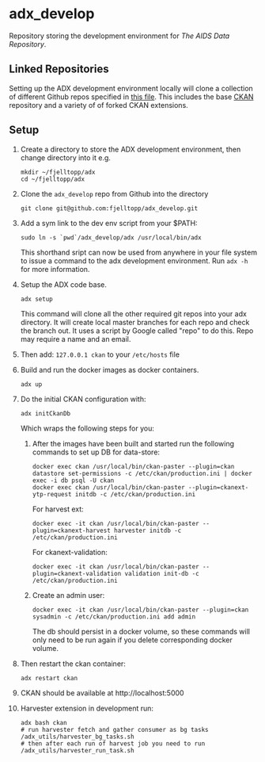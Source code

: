# adx_develop

Repository storing the development environment for _The AIDS Data Repository_.

## Linked Repositories

Setting up the ADX development environment locally will clone a collection of different Github repos specified in [this file](https://github.com/fjelltopp/adx_manifest/blob/master/default.xml).  This includes the base [CKAN](https://github.com/ckan/ckan) repository and a variety of of forked CKAN extensions.


## Setup

1. Create a directory to store the ADX development environment, then change
   directory into it e.g.
   ```
   mkdir ~/fjelltopp/adx
   cd ~/fjelltopp/adx
   ```

2. Clone the `adx_develop` repo from Github into the directory
   ```
   git clone git@github.com:fjelltopp/adx_develop.git
   ```

3. Add a sym link to the dev env script from your $PATH:
   ```
   sudo ln -s `pwd`/adx_develop/adx /usr/local/bin/adx
   ```
   This shorthand sript can now be used from anywhere in your file system to
   issue a command to the adx development environment. Run `adx -h` for more
   information.

4. Setup the ADX code base.
   ```
   adx setup
   ```
   This command will clone all the other required git repos into your adx
   directory.  It will create local master branches for each repo and check
   the branch out. It uses a script by Google called "repo" to do this. Repo
   may require a name and an email.

5. Then add: `127.0.0.1 ckan` to your `/etc/hosts` file

6. Build and run the docker images as docker containers.
   ```
   adx up
   ```


7. Do the initial CKAN configuration with:
    ```
    adx initCkanDb
    ```
    Which wraps the following steps for you:
    1. After the images have been built and started run the following commands to set
       up DB for data-store:
       ```
       docker exec ckan /usr/local/bin/ckan-paster --plugin=ckan datastore set-permissions -c /etc/ckan/production.ini | docker exec -i db psql -U ckan
       docker exec ckan /usr/local/bin/ckan-paster --plugin=ckanext-ytp-request initdb -c /etc/ckan/production.ini
       ```
       For harvest ext:
       ```
       docker exec -it ckan /usr/local/bin/ckan-paster --plugin=ckanext-harvest harvester initdb -c /etc/ckan/production.ini
       ```
       For ckanext-validation:
       ```
       docker exec -it ckan /usr/local/bin/ckan-paster --plugin=ckanext-validation validation init-db -c /etc/ckan/production.ini
       ```

    1. Create an admin user:
       ```
       docker exec -it ckan /usr/local/bin/ckan-paster --plugin=ckan sysadmin -c /etc/ckan/production.ini add admin
       ```
       The db should persist in a docker volume, so these commands will only need to
       be run again if you delete corresponding docker volume.

9. Then restart the ckan container:
   ```
   adx restart ckan
   ```

10. CKAN should be available at http://localhost:5000

11. Harvester extension in development run:
    ```
    adx bash ckan
    # run harvester fetch and gather consumer as bg tasks
    /adx_utils/harvester_bg_tasks.sh
    # then after each run of harvest job you need to run
    /adx_utils/harvester_run_task.sh
